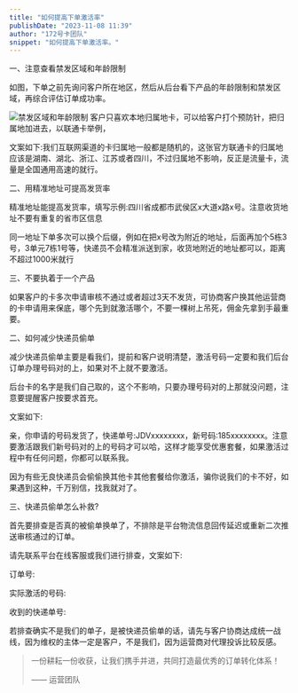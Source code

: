 ```yaml
---
title: "如何提高下单激活率"
publishDate: "2023-11-08 11:39"
author: "172号卡团队"
snippet: "如何提高下单激活率。"
---
```


一、注意查看禁发区域和年龄限制

如图，下单之前先询问客户所在地区，然后从后台看下产品的年龄限制和禁发区域，再综合评估订单成功率。

![禁发区域和年龄限制](https://haokaapi.lot-ml.com/upload/KnowladgeBase/20240716/41d167fe3707449d887f8d1bc6fa5e4e.png)
客户只喜欢本地归属地卡，可以给客户打个预防针，把归属地加进去，以联通卡举例，

文案如下:我们互联网渠道的卡归属地一般都是随机的，这张官方联通卡的归属地应该是湖南、湖北、浙江、江苏或者四川，不过归属地不影响，反正是流量卡，流量是全国通用高速的就行。

二、用精准地址可提高发货率

精准地址能提高发货率，填写示例:四川省成都市武侯区x大道x路x号。注意收货地址不要有重复的省市区信息

同一地址下单多次可以换个后缀，例如在把x号改为附近的地址，后面再加个5栋3号，3单元7栋1号等，快递员不会精准派送到家，收货地附近的地址都可以，距离不超过1000米就行

三、不要执着于一个产品

如果客户的卡多次申请审核不通过或者超过3天不发货，可协商客户换其他运营商的卡申请用来保底，哪个先到就激活哪个，不要一棵树上吊死，佣金先拿到手最重要。

二、如何减少快递员偷单

减少快递员偷单主要是看我们，提前和客户说明清楚，激活号码一定要和我们后台订单办理号码对的上，如果对不上就不要激活。

后台卡的名字是我们自己取的，这个不影响，只要办理号码对的上那就没问题，注意要提醒客户按要求首充。

文案如下:

亲，你申请的号码发货了，快递单号:JDVxxxxxxxx，新号码:185xxxxxxxx。注意要激活跟我们新号码对的上的号码才可以哈，这样才能享受优惠套餐，如果激活过程中有任何问题，你都可以联系我。

因为有些无良快递员会偷偷换其他卡其他套餐给你激活，骗你说我们的卡不好，如果遇到这种，千万别信，找我就对了。

三、快递员偷单怎么补救?

首先要排查是否真的被偷单换单了，不排除是平台物流信息回传延迟或重新二次推送审核通过的订单。

请先联系平台在线客服或我们进行排查，文案如下:

订单号:

实际激活的号码:

收到的快递单号:

若排查确实不是我们的单子，是被快递员偷单的话，请先与客户协商达成统一战线，因为维权的主体一定是客户，不是我们，因为运营商对代理投诉比较反感。



> 一份耕耘一份收获，让我们携手并进，共同打造最优秀的订单转化体系！
> 
> —— 运营团队
